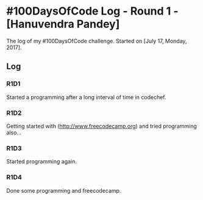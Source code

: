 # #100DaysOfCode Log - Round 1 - [Hanuvendra Pandey]

The log of my #100DaysOfCode challenge. Started on [July 17, Monday, 2017].

## Log

### R1D1 
Started a programming after a long interval of time in codechef.

### R1D2
Getting started with  (http://www.freecodecamp.org) and tried programming also...

### R1D3
Started programming again.

### R1D4
Done some programming and freecodecamp.

